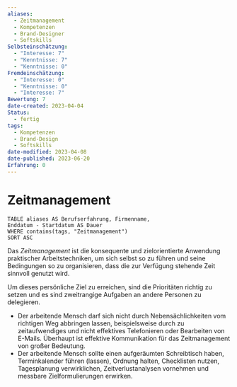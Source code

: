 ```yaml
---
aliases:
  - Zeitmanagement
  - Kompetenzen
  - Brand-Designer
  - Softskills
Selbsteinschätzung:
  - "Interesse: 7"
  - "Kenntnisse: 7"
  - "Kenntnisse: 0"
Fremdeinschätzung:
  - "Interesse: 0"
  - "Kenntnisse: 0"
  - "Interesse: 7"
Bewertung: 7
date-created: 2023-04-04
Status:
  - fertig
tags:
  - Kompetenzen
  - Brand-Design
  - Softskills
date-modified: 2023-04-08
date-published: 2023-06-20
Erfahrung: 0
---
```

# Zeitmanagement

```dataview
TABLE aliases AS Berufserfahrung, Firmenname,
Enddatum - Startdatum AS Dauer
WHERE contains(tags, "Zeitmanagement")
SORT ASC
```

Das _Zeitmanagement_ ist die konsequente und zielorientierte Anwendung
praktischer Arbeitstechniken, um sich selbst so zu führen und seine Bedingungen
so zu organisieren, dass die zur Verfügung stehende Zeit sinnvoll genutzt wird.

Um dieses persönliche Ziel zu erreichen, sind die Prioritäten richtig zu setzen
und es sind zweitrangige Aufgaben an andere Personen zu delegieren.

- Der arbeitende Mensch darf sich nicht durch Nebensächlichkeiten vom richtigen
  Weg abbringen lassen, beispielsweise durch zu zeitaufwendiges und nicht
  effektives Telefonieren oder Bearbeiten von E-Mails. Überhaupt ist effektive
  Kommunikation für das Zeitmanagement von großer Bedeutung.
- Der arbeitende Mensch sollte einen aufgeräumten Schreibtisch haben,
  Terminkalender führen (lassen), Ordnung halten, Checklisten nutzen,
  Tagesplanung verwirklichen, Zeitverlustanalysen vornehmen und messbare
  Zielformulierungen erwirken.
